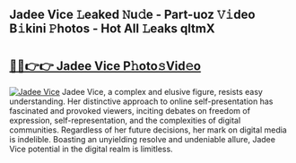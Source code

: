 ## Jadee Vice 𝙻eaked 𝙽u𝚍e - Part-uoz 𝚅𝚒deo B𝚒kini 𝙿hotos - Hot All 𝙻eaks qltmX

# <h2><a href="http://ld6413.urlbe.top/?page=Jadee+Vice">🔗🔗👉👉 Jadee Vice P𝚑oto𝚜Vid𝚎o</a></h2>

[![Jadee Vice](https://i.imgur.com/eBuTRDB.gif)](http://ld6413.urlbe.top/?page=Jadee+Vice)
Jadee Vice, a complex and elusive figure, resists easy understanding. Her distinctive approach to online self-presentation has fascinated and provoked viewers, inciting debates on freedom of expression, self-representation, and the complexities of digital communities. Regardless of her future decisions, her mark on digital media is indelible. Boasting an unyielding resolve and undeniable allure, Jadee Vice potential in the digital realm is limitless.
